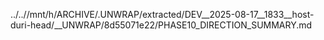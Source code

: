 ../..//mnt/h/ARCHIVE/.UNWRAP/extracted/DEV__2025-08-17__1833__host-duri-head/__UNWRAP/8d55071e22/PHASE10_DIRECTION_SUMMARY.md